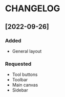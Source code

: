 # CHANGELOG

## [2022-09-26]
### Added
 - General layout

### Requested
 - Tool buttons
 - Toolbar
 - Main canvas
 - Sidebar
 
 
